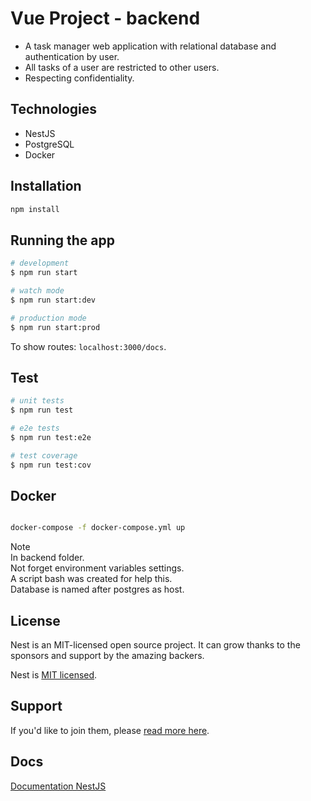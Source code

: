 # Vue Project - backend

- A task manager web application with relational database and authentication by user.  
- All tasks of a user are restricted to other users.  
- Respecting confidentiality.  

## Technologies

- NestJS
- PostgreSQL
- Docker

## Installation

```bash
npm install
```

## Running the app

```bash
# development
$ npm run start

# watch mode
$ npm run start:dev

# production mode
$ npm run start:prod
```

To show routes: `localhost:3000/docs`.

## Test

```bash
# unit tests
$ npm run test

# e2e tests
$ npm run test:e2e

# test coverage
$ npm run test:cov
```

## Docker

```bash

docker-compose -f docker-compose.yml up

```

Note  
In backend folder.  
Not forget environment variables settings.  
A script bash was created for help this.  
Database is named after postgres as host.  

## License

Nest is an MIT-licensed open source project. It can grow thanks to the sponsors and support by the amazing backers.

Nest is [MIT licensed](LICENSE).

## Support

If you'd like to join them, please [read more here](https://docs.nestjs.com/support).

## Docs

[Documentation NestJS](https://docs.nestjs.com)
